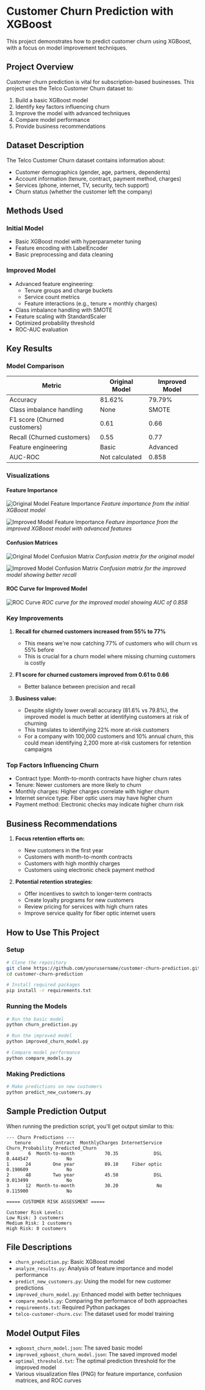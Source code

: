 # Customer Churn Prediction with XGBoost

This project demonstrates how to predict customer churn using XGBoost, with a focus on model improvement techniques.

## Project Overview

Customer churn prediction is vital for subscription-based businesses. This project uses the Telco Customer Churn dataset to:
1. Build a basic XGBoost model
2. Identify key factors influencing churn
3. Improve the model with advanced techniques
4. Compare model performance
5. Provide business recommendations

## Dataset Description

The Telco Customer Churn dataset contains information about:
- Customer demographics (gender, age, partners, dependents)
- Account information (tenure, contract, payment method, charges)
- Services (phone, internet, TV, security, tech support)
- Churn status (whether the customer left the company)

## Methods Used

### Initial Model
- Basic XGBoost model with hyperparameter tuning
- Feature encoding with LabelEncoder
- Basic preprocessing and data cleaning

### Improved Model
- Advanced feature engineering:
  - Tenure groups and charge buckets
  - Service count metrics
  - Feature interactions (e.g., tenure × monthly charges)
- Class imbalance handling with SMOTE
- Feature scaling with StandardScaler
- Optimized probability threshold
- ROC-AUC evaluation

## Key Results

### Model Comparison

| Metric | Original Model | Improved Model |
|--------|---------------|---------------|
| Accuracy | 81.62% | 79.79% |
| Class imbalance handling | None | SMOTE |
| F1 score (Churned customers) | 0.61 | 0.66 |
| Recall (Churned customers) | 0.55 | 0.77 |
| Feature engineering | Basic | Advanced |
| AUC-ROC | Not calculated | 0.858 |

### Visualizations

#### Feature Importance
![Original Model Feature Importance](feature_importance.png)
*Feature importance from the initial XGBoost model*

![Improved Model Feature Importance](improved_feature_importance.png)
*Feature importance from the improved XGBoost model with advanced features*

#### Confusion Matrices
![Original Model Confusion Matrix](confusion_matrix.png)
*Confusion matrix for the original model*

![Improved Model Confusion Matrix](improved_confusion_matrix.png)
*Confusion matrix for the improved model showing better recall*

#### ROC Curve for Improved Model
![ROC Curve](improved_roc_curve.png)
*ROC curve for the improved model showing AUC of 0.858*

### Key Improvements
1. **Recall for churned customers increased from 55% to 77%**
   - This means we're now catching 77% of customers who will churn vs 55% before
   - This is crucial for a churn model where missing churning customers is costly

2. **F1 score for churned customers improved from 0.61 to 0.66**
   - Better balance between precision and recall

3. **Business value:**
   - Despite slightly lower overall accuracy (81.6% vs 79.8%), the improved model is much better at identifying customers at risk of churning
   - This translates to identifying 22% more at-risk customers
   - For a company with 100,000 customers and 10% annual churn, this could mean identifying 2,200 more at-risk customers for retention campaigns

### Top Factors Influencing Churn
- Contract type: Month-to-month contracts have higher churn rates
- Tenure: Newer customers are more likely to churn
- Monthly charges: Higher charges correlate with higher churn
- Internet service type: Fiber optic users may have higher churn
- Payment method: Electronic checks may indicate higher churn risk

## Business Recommendations

1. **Focus retention efforts on:**
   - New customers in the first year
   - Customers with month-to-month contracts
   - Customers with high monthly charges
   - Customers using electronic check payment method

2. **Potential retention strategies:**
   - Offer incentives to switch to longer-term contracts
   - Create loyalty programs for new customers
   - Review pricing for services with high churn rates
   - Improve service quality for fiber optic internet users

## How to Use This Project

### Setup
```bash
# Clone the repository
git clone https://github.com/yourusername/customer-churn-prediction.git
cd customer-churn-prediction

# Install required packages
pip install -r requirements.txt
```

### Running the Models
```bash
# Run the basic model
python churn_prediction.py

# Run the improved model
python improved_churn_model.py

# Compare model performance
python compare_models.py
```

### Making Predictions
```bash
# Make predictions on new customers
python predict_new_customers.py
```

## Sample Prediction Output

When running the prediction script, you'll get output similar to this:

```
--- Churn Predictions ---
   tenure        Contract  MonthlyCharges InternetService  Churn_Probability Predicted_Churn
0       6  Month-to-month           70.35             DSL           0.444547              No
1      24        One year           89.10     Fiber optic           0.190609              No
2      48        Two year           45.50             DSL           0.013499              No
3      12  Month-to-month           30.20              No           0.115900              No

===== CUSTOMER RISK ASSESSMENT =====

Customer Risk Levels:
Low Risk: 3 customers
Medium Risk: 1 customers
High Risk: 0 customers
```

## File Descriptions

- `churn_prediction.py`: Basic XGBoost model
- `analyze_results.py`: Analysis of feature importance and model performance
- `predict_new_customers.py`: Using the model for new customer predictions
- `improved_churn_model.py`: Enhanced model with better techniques
- `compare_models.py`: Comparing the performance of both approaches
- `requirements.txt`: Required Python packages
- `telco-customer-churn.csv`: The dataset used for model training

## Model Output Files
- `xgboost_churn_model.json`: The saved basic model
- `improved_xgboost_churn_model.json`: The saved improved model
- `optimal_threshold.txt`: The optimal prediction threshold for the improved model
- Various visualization files (PNG) for feature importance, confusion matrices, and ROC curves 